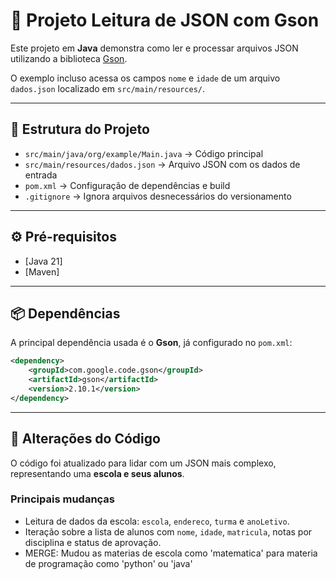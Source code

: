 # 📌 Projeto Leitura de JSON com Gson

Este projeto em **Java** demonstra como ler e processar arquivos JSON utilizando a biblioteca [Gson](https://github.com/google/gson).  

O exemplo incluso acessa os campos `nome` e `idade` de um arquivo `dados.json` localizado em `src/main/resources/`.

---

## 📂 Estrutura do Projeto
- `src/main/java/org/example/Main.java` → Código principal
- `src/main/resources/dados.json` → Arquivo JSON com os dados de entrada
- `pom.xml` → Configuração de dependências e build
- `.gitignore` → Ignora arquivos desnecessários do versionamento

---

## ⚙️ Pré-requisitos

- [Java 21]
- [Maven]

---
## 📦 Dependências

A principal dependência usada é o **Gson**, já configurado no `pom.xml`:

```xml
<dependency>
    <groupId>com.google.code.gson</groupId>
    <artifactId>gson</artifactId>
    <version>2.10.1</version>
</dependency>
```
---
## 🔄 Alterações do Código

O código foi atualizado para lidar com um JSON mais complexo, representando uma **escola e seus alunos**.

### Principais mudanças

- Leitura de dados da escola: `escola`, `endereco`, `turma` e `anoLetivo`.
- Iteração sobre a lista de alunos com `nome`, `idade`, `matricula`, notas por disciplina e status de aprovação.
- MERGE: Mudou as materias de escola como 'matematica' para materia de programação como 'python' ou 'java'


